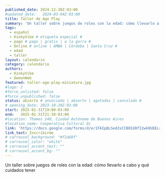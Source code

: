 ```yaml
---
published_date: 2024-12-30Z-03:00
#updated_date:   2024-03-04Z-03:00
title: Taller de Age Play
summary: 'Un taller sobre juegos de roles con la edad: cómo llevarlo a cabo y qué cuidados tener'
tags:
  - español
  - KinkyVibe # etiqueta especial #
  - pago # pago | gratis | a la gorra #
  - Online # online | AMBA | Córdoba | Santa Cruz #
  - edad
  - taller
layout: calendario
category: calendario
authors:
  - KinkyVibe
  - DemonWeb
featured: taller-age-play-miniatura.jpg
#logo: 2
#force_unlisted: false
#force_unpublished: false
status: abierto # anunciado | abierto | agotadas | cancelado #
# opening_date: 2023-10-20Z-03:00
start: 2025-01-31T19:00-03:00
end:   2025-01-31T21:30-03:00
#location: Thames 240, Ciudad Autónoma de Buenos Aires
#location_name: Cooperativa Cultural Qi
link: 'https://docs.google.com/forms/d/e/1FAIpQLSed2sCCBOId8fI2wk9UEELrYHRzwxUGQ_bP8kFSujNwSOp00g/viewform'
link_text: Inscribirme
# carrousel_background: "#f2a68f"
# carrousel_color: "white"
# carrousel_accent_text: ""
# carrousel_accent_bg: ""
---
```

Un taller sobre juegos de roles con la edad: cómo llevarlo a cabo y qué cuidados tener
